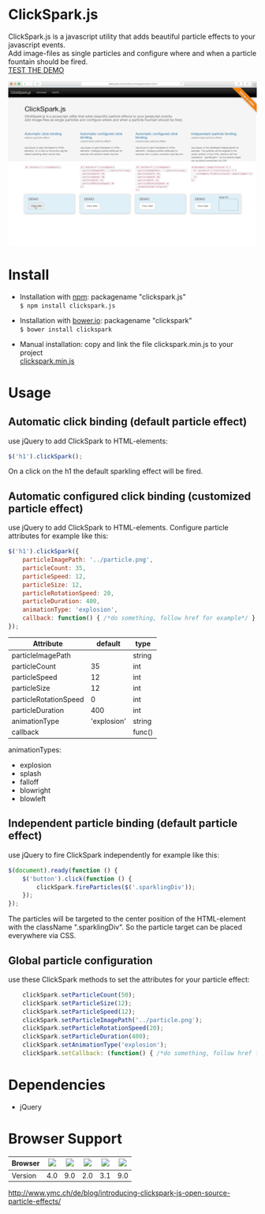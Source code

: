 # ClickSpark.js

ClickSpark.js is a javascript utility that adds beautiful particle effects to your javascript events.    
Add image-files as single particles and configure where and when a particle fountain should be fired.    
<a target="_blank" href="http://www.ymc.ch/sandbox/clickspark/demo.html">TEST THE DEMO</a>

<a target="_blank" href="http://www.ymc.ch/sandbox/clickspark/demo.html">
<img src="https://raw.githubusercontent.com/ymc-thzi/clickspark.js/gh-pages/sparkling-demo-1.11.0.gif"></a>

# Install

- Installation with <a target="_blank" href="https://www.npmjs.com/package/clickspark.js">npm</a>: packagename "clickspark.js"    
`$ npm install clickspark.js`

- Installation with <a target="_blank" href="https://libraries.io/bower/clickspark">bower.io</a>: packagename "clickspark"    
`$ bower install clickspark`

- Manual installation: copy and link the file clickspark.min.js to your project    
[clickspark.min.js][1]
 
 [1]: https://github.com/ymc-thzi/clickspark.js/blob/master/dist/clickspark.min.js


# Usage

## Automatic click binding (default particle effect)

use jQuery to add ClickSpark to HTML-elements:

```javascript
$('h1').clickSpark();
```

On a click on the h1 the default sparkling effect will be fired.

## Automatic configured click binding (customized particle effect)

use jQuery to add ClickSpark to HTML-elements. Configure particle attributes for example like this:

```javascript
$('h1').clickSpark({     
    particleImagePath: '../particle.png',     
    particleCount: 35,     
    particleSpeed: 12,     
    particleSize: 12,
    particleRotationSpeed: 20,
    particleDuration: 400,  
    animationType: 'explosion',
    callback: function() { /*do something, follow href for example*/ } 
});
```

| Attribute             | default       | type   |
| --------------------- | ------------- | -----  |
| particleImagePath     |               | string |
| particleCount         | 35            | int    |
| particleSpeed         | 12            | int    |
| particleSize          | 12            | int    |
| particleRotationSpeed |  0            | int    |
| particleDuration      | 400           | int    |
| animationType         | 'explosion'   | string |
| callback              |               | func() |

animationTypes:

* explosion
* splash
* falloff
* blowright
* blowleft

## Independent particle binding (default particle effect)

use jQuery to fire ClickSpark independently for example like this:

```javascript
$(document).ready(function () {
    $('button').click(function () {
        clickSpark.fireParticles($('.sparklingDiv'));
    });
});
```

The particles will be targeted to the center position of the HTML-element with the className ".sparklingDiv".
So the particle target can be placed everywhere via CSS.

## Global particle configuration

use these ClickSpark methods to set the attributes for your particle effect:

```javascript
    clickSpark.setParticleCount(50);
    clickSpark.setParticleSize(12);
    clickSpark.setParticleSpeed(12);
    clickSpark.setParticleImagePath('../particle.png');
    clickSpark.setParticleRotationSpeed(20);
    clickSpark.setParticleDuration(400);
    clickSpark.setAnimationType('explosion');
    clickSpark.setCallback: (function() { /*do something, follow href for example*/ }); 
```

# Dependencies
* jQuery

# Browser Support
| Browser  | <img src="http://www.w3schools.com/images/compatible_chrome.gif">  | <img src="http://www.w3schools.com/images/compatible_ie.gif"> | <img src="http://www.w3schools.com/images/compatible_firefox.gif"> | <img src="http://www.w3schools.com/images/compatible_safari.gif"> | <img src="http://www.w3schools.com/images/compatible_opera.gif"> |
| -------- | -------------------------------------------------------------------| --------------------------------------------------------------|--------------------------------------------------------------------|-------------------------------------------------------------------|------------------------------------------------------------------| 
| Version  | 4.0                                                                | 9.0                                                           | 2.0                                                                | 3.1                                                               | 9.0                                                              |

http://www.ymc.ch/de/blog/introducing-clickspark-js-open-source-particle-effects/

